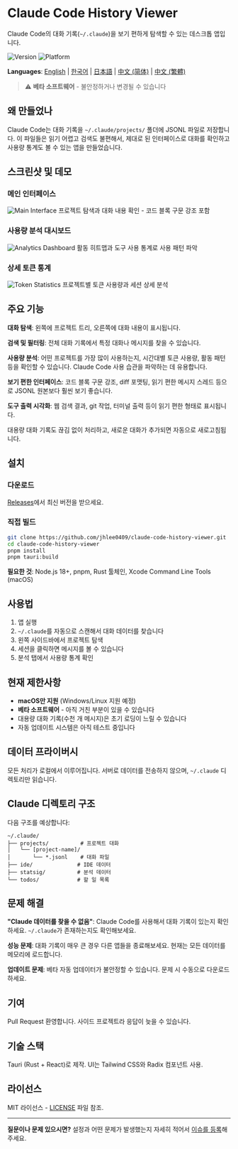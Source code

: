 # Claude Code History Viewer

Claude Code의 대화 기록(`~/.claude`)을 보기 편하게 탐색할 수 있는 데스크톱 앱입니다.

![Version](https://img.shields.io/badge/Version-1.0.0--beta.3-orange.svg)
![Platform](https://img.shields.io/badge/Platform-macOS-lightgrey.svg)

**Languages**: [English](README.md) | [한국어](README.ko.md) | [日本語](README.ja.md) | [中文 (简体)](README.zh-CN.md) | [中文 (繁體)](README.zh-TW.md)

> ⚠️ **베타 소프트웨어** - 불안정하거나 변경될 수 있습니다

## 왜 만들었나

Claude Code는 대화 기록을 `~/.claude/projects/` 폴더에 JSONL 파일로 저장합니다. 이 파일들은 읽기 어렵고 검색도 불편해서, 제대로 된 인터페이스로 대화를 확인하고 사용량 통계도 볼 수 있는 앱을 만들었습니다.

## 스크린샷 및 데모

### 메인 인터페이스

![Main Interface](docs/images/main-interface.png)
프로젝트 탐색과 대화 내용 확인 - 코드 블록 구문 강조 포함

### 사용량 분석 대시보드

![Analytics Dashboard](docs/images/analytics-dashboard.png)
활동 히트맵과 도구 사용 통계로 사용 패턴 파악

### 상세 토큰 통계

![Token Statistics](docs/images/token-statistics.png)
프로젝트별 토큰 사용량과 세션 상세 분석

## 주요 기능

**대화 탐색**: 왼쪽에 프로젝트 트리, 오른쪽에 대화 내용이 표시됩니다.

**검색 및 필터링**: 전체 대화 기록에서 특정 대화나 메시지를 찾을 수 있습니다.

**사용량 분석**: 어떤 프로젝트를 가장 많이 사용하는지, 시간대별 토큰 사용량, 활동 패턴 등을 확인할 수 있습니다. Claude Code 사용 습관을 파악하는 데 유용합니다.

**보기 편한 인터페이스**: 코드 블록 구문 강조, diff 포맷팅, 읽기 편한 메시지 스레드 등으로 JSONL 원본보다 훨씬 보기 좋습니다.

**도구 출력 시각화**: 웹 검색 결과, git 작업, 터미널 출력 등이 읽기 편한 형태로 표시됩니다.

대용량 대화 기록도 끊김 없이 처리하고, 새로운 대화가 추가되면 자동으로 새로고침됩니다.

## 설치

### 다운로드

[Releases](https://github.com/jhlee0409/claude-code-history-viewer/releases)에서 최신 버전을 받으세요.

### 직접 빌드

```bash
git clone https://github.com/jhlee0409/claude-code-history-viewer.git
cd claude-code-history-viewer
pnpm install
pnpm tauri:build
```

**필요한 것**: Node.js 18+, pnpm, Rust 툴체인, Xcode Command Line Tools (macOS)

## 사용법

1. 앱 실행
2. `~/.claude`를 자동으로 스캔해서 대화 데이터를 찾습니다
3. 왼쪽 사이드바에서 프로젝트 탐색
4. 세션을 클릭하면 메시지를 볼 수 있습니다
5. 분석 탭에서 사용량 통계 확인

## 현재 제한사항

- **macOS만 지원** (Windows/Linux 지원 예정)
- **베타 소프트웨어** - 아직 거친 부분이 있을 수 있습니다
- 대용량 대화 기록(수천 개 메시지)은 초기 로딩이 느릴 수 있습니다
- 자동 업데이트 시스템은 아직 테스트 중입니다

## 데이터 프라이버시

모든 처리가 로컬에서 이루어집니다. 서버로 데이터를 전송하지 않으며, `~/.claude` 디렉토리만 읽습니다.

## Claude 디렉토리 구조

다음 구조를 예상합니다:

```
~/.claude/
├── projects/          # 프로젝트 대화
│   └── [project-name]/
│       └── *.jsonl    # 대화 파일
├── ide/              # IDE 데이터
├── statsig/          # 분석 데이터
└── todos/            # 할 일 목록
```

## 문제 해결

**"Claude 데이터를 찾을 수 없음"**: Claude Code를 사용해서 대화 기록이 있는지 확인하세요. `~/.claude`가 존재하는지도 확인해보세요.

**성능 문제**: 대화 기록이 매우 큰 경우 다른 앱들을 종료해보세요. 현재는 모든 데이터를 메모리에 로드합니다.

**업데이트 문제**: 베타 자동 업데이터가 불안정할 수 있습니다. 문제 시 수동으로 다운로드하세요.

## 기여

Pull Request 환영합니다. 사이드 프로젝트라 응답이 늦을 수 있습니다.

## 기술 스택

Tauri (Rust + React)로 제작. UI는 Tailwind CSS와 Radix 컴포넌트 사용.

## 라이선스

MIT 라이선스 - [LICENSE](LICENSE) 파일 참조.

---

**질문이나 문제 있으시면?** 설정과 어떤 문제가 발생했는지 자세히 적어서 [이슈를 등록](https://github.com/jhlee0409/claude-code-history-viewer/issues)해주세요.
